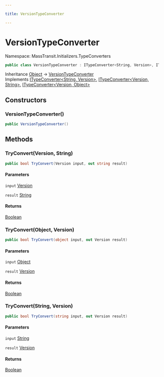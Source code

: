 ```yaml
---

title: VersionTypeConverter

---
```


# VersionTypeConverter

Namespace: MassTransit.Initializers.TypeConverters

```csharp
public class VersionTypeConverter : ITypeConverter<String, Version>, ITypeConverter<Version, String>, ITypeConverter<Version, Object>
```

Inheritance [Object](https://learn.microsoft.com/en-us/dotnet/api/system.object) → [VersionTypeConverter](../masstransit-initializers-typeconverters/versiontypeconverter)<br/>
Implements [ITypeConverter\<String, Version\>](../masstransit-initializers/itypeconverter-2), [ITypeConverter\<Version, String\>](../masstransit-initializers/itypeconverter-2), [ITypeConverter\<Version, Object\>](../masstransit-initializers/itypeconverter-2)

## Constructors

### **VersionTypeConverter()**

```csharp
public VersionTypeConverter()
```

## Methods

### **TryConvert(Version, String)**

```csharp
public bool TryConvert(Version input, out string result)
```

#### Parameters

`input` [Version](https://learn.microsoft.com/en-us/dotnet/api/system.version)<br/>

`result` [String](https://learn.microsoft.com/en-us/dotnet/api/system.string)<br/>

#### Returns

[Boolean](https://learn.microsoft.com/en-us/dotnet/api/system.boolean)<br/>

### **TryConvert(Object, Version)**

```csharp
public bool TryConvert(object input, out Version result)
```

#### Parameters

`input` [Object](https://learn.microsoft.com/en-us/dotnet/api/system.object)<br/>

`result` [Version](https://learn.microsoft.com/en-us/dotnet/api/system.version)<br/>

#### Returns

[Boolean](https://learn.microsoft.com/en-us/dotnet/api/system.boolean)<br/>

### **TryConvert(String, Version)**

```csharp
public bool TryConvert(string input, out Version result)
```

#### Parameters

`input` [String](https://learn.microsoft.com/en-us/dotnet/api/system.string)<br/>

`result` [Version](https://learn.microsoft.com/en-us/dotnet/api/system.version)<br/>

#### Returns

[Boolean](https://learn.microsoft.com/en-us/dotnet/api/system.boolean)<br/>

